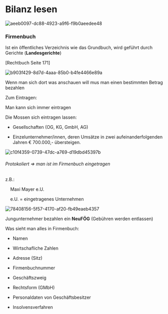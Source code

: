 # Bilanz lesen

![aeeb0097-dc88-4923-a9f6-f9b0aeedee48](file:///C:/Users/bsulj/Pictures/Typedown/aeeb0097-dc88-4923-a9f6-f9b0aeedee48.png)



### Firmenbuch

Ist ein öffentliches Verzeichnis wie das Grundbuch, wird geführt durch Gerichte (**Landesgerichte**)

[Rechtbuch Seite 171]

![b903f429-8d7d-4aaa-85b0-b4fe4466e89a](file:///C:/Users/bsulj/Pictures/Typedown/b903f429-8d7d-4aaa-85b0-b4fe4466e89a.png)

Wenn man sich dort was anschauen will mus man einen bestimmten Betrag bezahlen



Zum Eintragen:

Man kann sich immer eintragen 

Die Mossen sich eintragen lassen:

- Gesellschaften (OG, KG, GmbH, AG)

- Einzelunternehmer/innen, deren Umsätze in zwei aufeinanderfolgenden
  Jahren € 700.000,- übersteigen.

![c10f4359-0739-47dc-a769-d19dbd45397b](file:///C:/Users/bsulj/Pictures/Typedown/c10f4359-0739-47dc-a769-d19dbd45397b.png)



###### Protokoliert => man ist im Firmenbuch eingetragen

z.B.:

    Maxi Mayer e.U.

    e.U. = eingetragenes Unternehmen



![78408156-5f57-4170-af20-fb49eaeb4357](file:///C:/Users/bsulj/Pictures/Typedown/78408156-5f57-4170-af20-fb49eaeb4357.png)

Jungunternehmer bezahlen ein **NeuFÖG** (Gebühren werden entlassen)



Was sieht man alles in Firmenbuch:

- Namen

- Wirtschafliche Zahlen

- Adresse (Sitz)

- Firmenbuchnummer

- Geschäftszweig

- Rechtsform (GMbH)

- Personaldaten von Geschäftsbesitzer

- Insolvensverfahren


